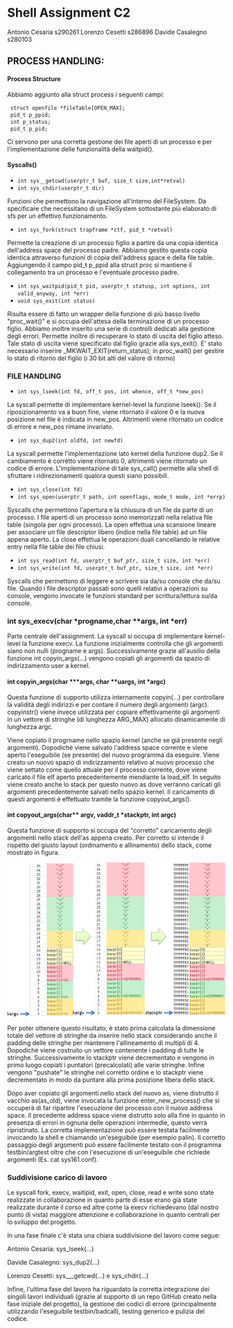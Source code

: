 
# Shell Assignment C2 
Antonio Cesaria s290261 Lorenzo Cesetti s286896 Davide Casalegno s280103

## PROCESS HANDLING:
#### Process Structure

Abbiamo aggiunto alla struct process i seguenti campi:

     struct openfile *fileTable[OPEN_MAX];
     pid_t p_ppid; 
     int p_status;   
     pid_t p_pid;  
Ci servono per una corretta gestione dei file aperti di un processo e per l'implementazione delle funzionalità della waitpid().


#### Syscalls()

- ```int sys__getcwd(userptr_t buf, size_t size,int*retval)```
- ```int sys_chdir(userptr_t dir)```

Funzioni che permettono la navigazione all'interno del FileSystem. Da specificare che necessitano di un FileSystem sottostante più elaborato di sfs per un effettivo funzionamento.


- ```int sys_fork(struct trapframe *ctf, pid_t *retval)```
 
Permette la creazione di un processo figlio a partire da una copia identica dell'address space del processo padre. Abbiamo gestito questa copia identica attraverso funzioni  di copia dell'address space e della file table.
Aggiungendo il campo pid_t p_ppid alla struct proc si mantiene il collegamento tra un processo e l'eventuale processo padre.


- ```int sys_waitpid(pid_t pid, userptr_t statusp, int options, int valid_anyway, int *err)```
- ```void sys_exit(int status)```

Risulta essere di fatto un wrapper della funzione di più basso livello "proc_wait()"  e si occupa dell'attesa della terminazione di  un processo figlio. Abbiamo inoltre inserito una serie di controlli dedicati alla gestione degli errori. Permette inoltre di  recuperare lo stato di uscita del figlio atteso. Tale stato di uscita viene specificato dal figlio grazie alla sys_exit(). E' stato necessario inserire _MKWAIT_EXIT(return_status); in proc_wait() per gestire lo stato di ritorno del figlio (i 30 bit alti del valore di ritorno)



### FILE HANDLING
 
- ```int sys_lseek(int fd, off_t pos, int whence, off_t *new_pos)```

La syscall permette di implementare kernel-level la funzione lseek(). Se il riposizionamento va a buon fine, viene ritornato il valore 0 e la nuova posizione nel file è indicata in new_pos. Altrimenti viene ritornato un codice di errore e new_pos rimane invariato.


- ```int sys_dup2(int oldfd, int newfd)```

La syscall permette l'implementazione lato kernel della funzione dup2. Se il cambiamento è corretto  viene ritornato 0, altrimenti viene ritornato un codice di errore. L'implementazione di tale sys_call() permette alla shell di sfruttare i ridirezionamenti qualora questi siano possibili.


- ```int sys_close(int fd)```
- ```int sys_open(userptr_t path, int openflags, mode_t mode, int *errp)```
 
 Syscalls che permettono l'apertura e la chiusura di un file da parte di un processo. I file aperti di un processo 
 sono memorizzati nella relativa file table (singola per ogni processo). La open effettua una scansione lineare per associare un file descriptor libero (indice nella file table)  ad un file appena aperto. La close effettua le operazioni duali cancellando le relative entry nella file table dei file chiusi. 

- ```int sys_read(int fd, userptr_t buf_ptr, size_t size, int *err)```
- ```int sys_write(int fd, userptr_t buf_ptr, size_t size, int *err)```

Syscalls che permettono di leggere e scrivere sia da/su console che da/su file. Quando i file descriptor passati sono quelli relativi a operazioni su console, vengono invocate le funzioni standard per scrittura/lettura su/da console.


### int sys_execv(char *progname,char **args, int *err)

Parte centrale dell'assignment. La syscall si occupa di implementare kernel-level la funzione execv.
La funzione inizialmente controlla che gli argomenti siano non nulli (progname e args). Successivamente grazie all'ausilio della funzione int copyin_args(...) vengono copiati gli argomenti da spazio di indirizzamento user a kernel.

#### int copyin_args(char ***args, char **uargs, int *argc)

Questa funzione di supporto utilizza internamente copyin(...) per controllare la validità degli indirizzi e per contare il numero degli argomenti (argc). copyinstr() viene invece utilizzata per copiare effettivamente gli argomenti in un vettore di stringhe (di lunghezza ARG_MAX) allocato dinamicamente di lunghezza argc.


Viene copiato il progrname nello spazio kernel (anche se già presente negli argomenti). Dopodichè viene salvato l'address space corrente e viene aperto l'eseguibile (se presente) del nuovo programma da eseguire. Viene creato un nuovo spazio di indirizzamento relativo al nuovo processo che viene settato come quello attuale per il processo corrente, dove viene caricato il file elf aperto precedentemente mendiante la load_elf. In seguito viene creato anche lo stack per questo nuovo as dove verranno caricati gli argomenti precedentemente salvati nello spazio kernel. Il caricamento di questi argomenti è effettuato tramite la funzione copyout_args().

#### int copyout_args(char** argv, vaddr_t *stackptr, int argc)

Questa funzione di supporto si occupa del "corretto" caricamento degli argomenti nello stack dell'as appena creato. Per corretto si intende il rispetto del giusto layout (ordinamento e allinamento) dello stack, come mostrato in figura.

![stackptr](/stackptr.png)

Per poter ottenere questo risultato, è stato prima calcolata la dimensione totale del vettore di stringhe da inserire nello stack considerando anche il padding delle stringhe per mantenere l'allineamento di multipli di 4. Dopodichè viene costruito un vettore contenente i padding di tutte le stringhe. Successivamente lo stackptr viene decrementato e vengono in primo luogo copiati i puntatori (precalcolati) alle varie stringhe. Infine vengono "pushate" le stringhe nel corretto ordine e lo stackptr viene decrementato in modo da puntare alla prima posizione libera dello stack.


Dopo aver copiato gli argomenti nello stack del nuovo as, viene distrutto il vacchio as(as_old), viene invocata la funzione enter_new_process() che si occuperà di far ripartire l'esecuzione del processo con il nuovo address space. Il precedente address space viene distrutto solo alla fine in quanto in presenza di errori in ognuna delle operazioni intermedie, questo verrà ripristinato. La corretta implementazione può essere testata facilmente invocando la shell e chiamando un'eseguibile (per esempio palin).
Il corretto passaggio degli argomenti può essere facilmente testato con il programma testbin/argtest oltre che con l'esecuzione di un'eseguibile che richiede argomenti (Es. cat sys161.conf). 

### Suddivisione carico di lavoro
Le syscall fork, execv, waitipid, exit, open, close, read e write sono state realizzate in collaborazione in quanto parte di esse erano già state realizzate durante il corso ed altre come la execv richiedevano (dal nostro punto di vista) maggiore attenzione e collaborazione in quanto centrali per lo sviluppo del progetto.

In una fase finale c'è stata una chiara suddivisione del lavoro come segue:

Antonio Cesaria: sys_lseek(...)

Davide Casalegno: sys_dup2(...)

Lorenzo Cesetti: sys___getcwd(...) e sys_chdir(...)

Infine, l'ultima fase del lavoro ha riguardato la corretta integrazione dei singoli lavori individuali (grazie al supporto di un repo GitHub creato nella fase iniziale del progetto), la gestione dei codici di errore (principalmente utilizzando l'eseguibile testbin/badcall), testing generico e pulizia del codice.
